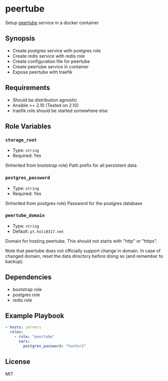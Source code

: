 # peertube

Setup [peertube] service in a docker container

[peertube]: https://joinpeertube.org/

## Synopsis

- Create postgres service with postgres role
- Create redis service with redis role
- Create configuration file for peertube
- Create peertube service in container
- Expose peertube with traefik

## Requirements

- Should be distribution agnostic
- Ansible >= 2.10 (Tested on 2.10)
- traefik role should be started somewhere else

## Role Variables

### `storage_root`

- Type: `string`
- Required: Yes

(Inherited from bootstrap role) Path prefix for all persistent data.

### `postgres_password`

- Type: `string`
- Required: Yes

(Inherited from postgres role) Password for the postgres database

### `peertube_domain`

- Type: `string`
- Default: `pt.holi0317.net`

Domain for hosting peertube. This should not starts with "http" or "https".

Note that peertube does not officially support change in domain. In case of changed
domain, reset the data directory before doing so (and remember to backup).

## Dependencies

- bootstrap role
- postgres role
- redis role

## Example Playbook

```yaml
- hosts: servers
  roles:
    - role: "peertube"
      vars:
        postgres_password: "hunter2"
```

## License

MIT
